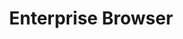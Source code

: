 ---
title: Enterprise Browser
insert:
  file: enterprise-browser/1-5/guide/about/index.md
layout: guide.html
menu:
  title: Enterprise Browser
  img: enterprise_browser_logo.png
  versions:
    - versionto: 1-4
      versionfrom: 1-5
      default: /enterprise-browser/1-4/guide/about
      label: '1.4'
  items:
    - title: Home
      url: /enterprise-browser/1-5/guide/about
    - title: Getting Started
      url: /enterprise-browser/1-5/guide/gettingstarted
    - title: Tutorials
      url: /enterprise-browser/1-5/tutorial/
    - title: Guides
      url: /enterprise-browser/1-5/guide
    - title: APIs
      url: /enterprise-browser/1-5/api
    - icon: fa fa-search
      url: /enterprise-browser/1-5/search
product: Enterprise Browser
productversion: '1.5'
---